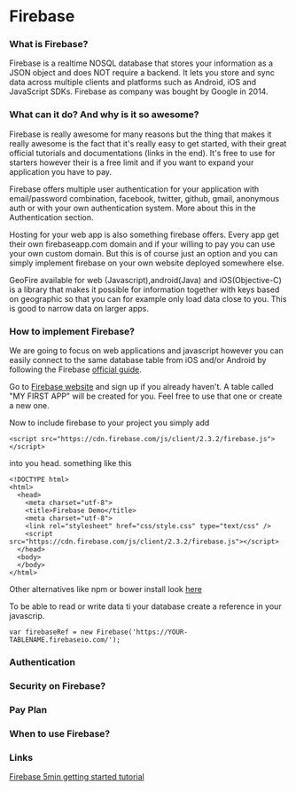 # Firebase

### What is Firebase?
Firebase is a realtime NOSQL database that stores your information as a JSON object and does NOT require a backend. It lets you store and sync data across multiple clients and platforms such as Android, iOS and JavaScript SDKs. Firebase as company was bought by Google in 2014.

### What can it do? And why is it so awesome?
Firebase is really awesome for many reasons but the thing that makes it really awesome is the fact that it's really easy to get started, with their great official tutorials and documentations (links in the end). It's free to use for starters however their is a free limit and if you want to expand your application you have to pay.

Firebase offers multiple user authentication for your application with email/password combination, facebook, twitter, github, gmail, anonymous auth or with your own authentication system. More about this in the Authentication section.

Hosting for your web app is also something firebase offers. Every app get their own firebaseapp.com domain and if your willing to pay you can use your own custom domain. But this is of course just an option and you can simply implement firebase on your own website deployed somewhere else.

GeoFire available for web (Javascript),android(Java) and iOS(Objective-C) is a library that makes it possible for information together with keys based on geographic so that you can for example only load data close to you. This is good to narrow data on larger apps.

### How to implement Firebase?
We are going to focus on web applications and javascript however you can easily connect to the same database table from iOS and/or Android by following the Firebase [official guide](https://www.firebase.com/docs/).

Go to [Firebase website](https://www.firebase.com/) and sign up if you already haven't. A table called "MY FIRST APP" will be created for you. Feel free to use that one or create a new one.

Now to include firebase to your project you simply add
```
<script src="https://cdn.firebase.com/js/client/2.3.2/firebase.js"></script>
```
into you head.
something like this
```
<!DOCTYPE html>
<html>
  <head>
    <meta charset="utf-8">
    <title>Firebase Demo</title>
    <meta charset="utf-8">
    <link rel="stylesheet" href="css/style.css" type="text/css" />
    <script src="https://cdn.firebase.com/js/client/2.3.2/firebase.js"></script>
  </head>
  <body>
  </body>
</html>
```
Other alternatives like npm or bower install look [here](https://www.firebase.com/docs/web/guide/setup.html)

To be able to read or write data ti your database create a reference in your javascrip.
```
var firebaseRef = new Firebase('https://YOUR-TABLENAME.firebaseio.com/');
```

### Authentication

### Security on Firebase?

### Pay Plan

### When to use Firebase?

### Links
[Firebase 5min getting started tutorial](https://www.firebase.com/tutorial/#gettingstarted)
